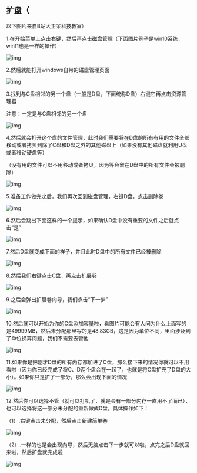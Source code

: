   ## 扩盘（

以下图片来自B站大卫呆科技教室）

   1.在开始菜单上点击右键，然后再点击磁盘管理（下面图片例子是win10系统，win11也是一样的操作）

![img](./assets/1711778746891-13.png)

   2.然后就能打开windows自带的磁盘管理页面

![img](./assets/1711778746886-1.png)

   3.找到与C盘相邻的另一个盘（一般是D盘，下面统称D盘）右键它再点击资源管理器

   注意：一定是与C盘相邻的另一个盘

![img](./assets/1711778746887-2.png)

   4.然后就会打开这个盘的文件管理，此时我们需要将在D盘的所有有用的文件全部移动或者拷贝到除了C盘和D盘之外的其他磁盘上（如果没有其他磁盘就利用U盘或者移动硬盘等）

   （没有用的文件可以不用移动或者拷贝，因为等会留在D盘中的所有文件会被删除）

![img](./assets/1711778746887-3.png)

   5.准备工作做完之后，我们再次回到磁盘管理，右键D盘，点击删除卷

![img](./assets/1711778746887-4.png)

   6.然后会跳出下面这样的一个提示，如果确认D盘中没有重要的文件之后就点击“是”

![img](./assets/1711778746887-5.png)

   7.然后D盘就变成下面的样子，并且此时D盘中的所有文件已经被删除

![img](./assets/1711778746887-6.png)

   8.然后我们右键点击C盘，再点击扩展卷

![img](./assets/1711778746887-7.png)

   9.之后会弹出扩展卷向导，我们点击“下一步”

![img](./assets/1711778746888-8.png)

   10.然后就可以开始为你的C盘添加容量啦，看图片可能会有人问为什么上面写的是49999MB，然后未分配那里写的是48.83GB，这是因为单位不同，里面涉及到了单位换算问题，我们不需要去管他

![img](./assets/1711778746888-9.png)

   11.如果你是把刚才D盘的所有内存都加进了C盘，那么接下来的情况你就可以不用看啦（因为你已经完成了将C、D两个盘合在一起了，也就是将C盘扩充了D盘的大小）。如果你只是扩了一部分，那么会出现下面的情况

![img](./assets/1711778746888-10.png)

   12.然后你可以选择不管（就可以打机了，就是会有一部分内存一直用不了而已），也可以选择将这一部分未分配的重新做成D盘，具体操作如下：

   （1）.右键点击未分配，然后点击新建简单卷

![img](./assets/1711778746888-11.png)

   （2）.一样的也是会出现向导，然后无脑点击下一步就可以啦，点完之后D盘就回来啦，然后扩盘就完成啦

![img](./assets/1711778746888-12.png)
